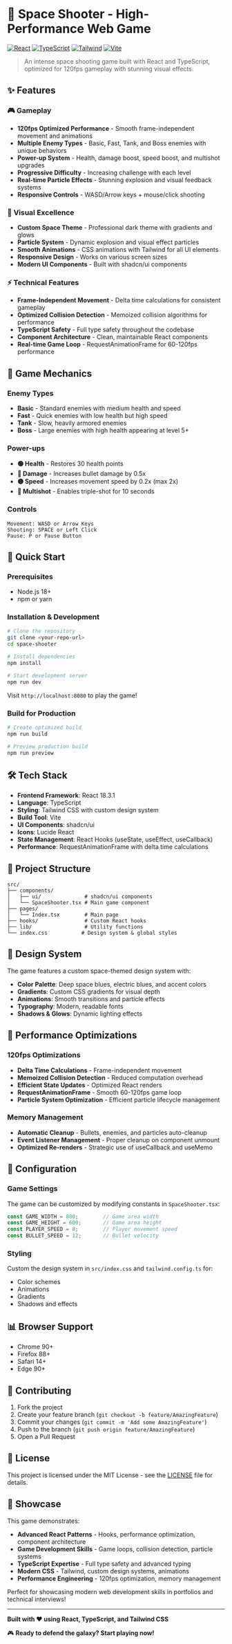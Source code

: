 # 🚀 Space Shooter - High-Performance Web Game

[![React](https://img.shields.io/badge/React-18.3.1-blue.svg)](https://reactjs.org/)
[![TypeScript](https://img.shields.io/badge/TypeScript-Latest-blue.svg)](https://www.typescriptlang.org/)
[![Tailwind](https://img.shields.io/badge/Tailwind_CSS-3.4-38B2AC.svg)](https://tailwindcss.com/)
[![Vite](https://img.shields.io/badge/Vite-Latest-646CFF.svg)](https://vitejs.dev/)

> An intense space shooting game built with React and TypeScript, optimized for 120fps gameplay with stunning visual effects.

## ✨ Features

### 🎮 **Gameplay**
- **120fps Optimized Performance** - Smooth frame-independent movement and animations
- **Multiple Enemy Types** - Basic, Fast, Tank, and Boss enemies with unique behaviors
- **Power-up System** - Health, damage boost, speed boost, and multishot upgrades
- **Progressive Difficulty** - Increasing challenge with each level
- **Real-time Particle Effects** - Stunning explosion and visual feedback systems
- **Responsive Controls** - WASD/Arrow keys + mouse/click shooting

### 🎨 **Visual Excellence**
- **Custom Space Theme** - Professional dark theme with gradients and glows
- **Particle System** - Dynamic explosion and visual effect particles
- **Smooth Animations** - CSS animations with Tailwind for all UI elements
- **Responsive Design** - Works on various screen sizes
- **Modern UI Components** - Built with shadcn/ui components

### ⚡ **Technical Features**
- **Frame-Independent Movement** - Delta time calculations for consistent gameplay
- **Optimized Collision Detection** - Memoized collision algorithms for performance
- **TypeScript Safety** - Full type safety throughout the codebase
- **Component Architecture** - Clean, maintainable React components
- **Real-time Game Loop** - RequestAnimationFrame for 60-120fps performance

## 🎯 Game Mechanics

### Enemy Types
- **Basic** - Standard enemies with medium health and speed
- **Fast** - Quick enemies with low health but high speed
- **Tank** - Slow, heavily armored enemies
- **Boss** - Large enemies with high health appearing at level 5+

### Power-ups
- **🟢 Health** - Restores 30 health points
- **🔴 Damage** - Increases bullet damage by 0.5x
- **🟡 Speed** - Increases movement speed by 0.2x (max 2x)
- **🔵 Multishot** - Enables triple-shot for 10 seconds

### Controls
```
Movement: WASD or Arrow Keys
Shooting: SPACE or Left Click
Pause: P or Pause Button
```

## 🚀 Quick Start

### Prerequisites
- Node.js 18+ 
- npm or yarn

### Installation & Development

```bash
# Clone the repository
git clone <your-repo-url>
cd space-shooter

# Install dependencies
npm install

# Start development server
npm run dev
```

Visit `http://localhost:8080` to play the game!

### Build for Production

```bash
# Create optimized build
npm run build

# Preview production build
npm run preview
```

## 🛠️ Tech Stack

- **Frontend Framework**: React 18.3.1
- **Language**: TypeScript
- **Styling**: Tailwind CSS with custom design system
- **Build Tool**: Vite
- **UI Components**: shadcn/ui
- **Icons**: Lucide React
- **State Management**: React Hooks (useState, useEffect, useCallback)
- **Performance**: RequestAnimationFrame with delta time calculations

## 📁 Project Structure

```
src/
├── components/
│   ├── ui/              # shadcn/ui components
│   └── SpaceShooter.tsx # Main game component
├── pages/
│   └── Index.tsx        # Main page
├── hooks/               # Custom React hooks
├── lib/                 # Utility functions
└── index.css           # Design system & global styles
```

## 🎨 Design System

The game features a custom space-themed design system with:

- **Color Palette**: Deep space blues, electric blues, and accent colors
- **Gradients**: Custom CSS gradients for visual depth
- **Animations**: Smooth transitions and particle effects
- **Typography**: Modern, readable fonts
- **Shadows & Glows**: Dynamic lighting effects

## 🎯 Performance Optimizations

### 120fps Optimizations
- **Delta Time Calculations** - Frame-independent movement
- **Memoized Collision Detection** - Reduced computation overhead
- **Efficient State Updates** - Optimized React renders
- **RequestAnimationFrame** - Smooth 60-120fps game loop
- **Particle System Optimization** - Efficient particle lifecycle management

### Memory Management
- **Automatic Cleanup** - Bullets, enemies, and particles auto-cleanup
- **Event Listener Management** - Proper cleanup on component unmount
- **Optimized Re-renders** - Strategic use of useCallback and useMemo

## 🔧 Configuration

### Game Settings
The game can be customized by modifying constants in `SpaceShooter.tsx`:

```typescript
const GAME_WIDTH = 800;        // Game area width
const GAME_HEIGHT = 600;       // Game area height
const PLAYER_SPEED = 8;        // Player movement speed
const BULLET_SPEED = 12;       // Bullet velocity
```

### Styling
Custom the design system in `src/index.css` and `tailwind.config.ts` for:
- Color schemes
- Animations
- Gradients
- Shadows and effects

## 📊 Browser Support

- Chrome 90+
- Firefox 88+
- Safari 14+
- Edge 90+

## 🤝 Contributing

1. Fork the project
2. Create your feature branch (`git checkout -b feature/AmazingFeature`)
3. Commit your changes (`git commit -m 'Add some AmazingFeature'`)
4. Push to the branch (`git push origin feature/AmazingFeature`)
5. Open a Pull Request

## 📝 License

This project is licensed under the MIT License - see the [LICENSE](LICENSE) file for details.

## 🌟 Showcase

This game demonstrates:
- **Advanced React Patterns** - Hooks, performance optimization, component architecture
- **Game Development Skills** - Game loops, collision detection, particle systems
- **TypeScript Expertise** - Full type safety and advanced typing
- **Modern CSS** - Tailwind, custom design systems, animations
- **Performance Engineering** - 120fps optimization, memory management

Perfect for showcasing modern web development skills in portfolios and technical interviews!

---

**Built with ❤️ using React, TypeScript, and Tailwind CSS**

🎮 **Ready to defend the galaxy? Start playing now!**